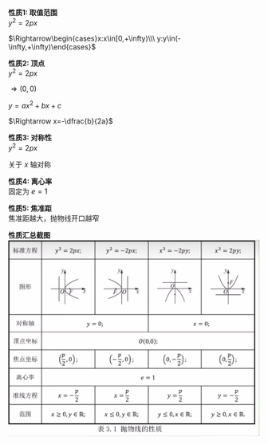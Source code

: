 **性质1: 取值范围**  
$y^2=2px$  
  
$\Rightarrow\begin{cases}x:x\in[0,+\infty)\\\ y:y\in(-\infty,+\infty)\end{cases}$  
  
**性质2: 顶点**  
$y^2=2px$  
  
$\Rightarrow(0,0)$  
  
$y=ax^2+bx+c$  
  
$\Rightarrow x=-\dfrac{b}{2a}$  
  
**性质3: 对称性**  
$y^2=2px$  
  
关于 $x$ 轴对称  
  
**性质4: 离心率**  
固定为 $e=1$  
  
**性质5: 焦准距**  
焦准距越大，抛物线开口越窄  
  
**性质汇总截图**  
![抛物线的性质.png](../../../098%20resources/抛物线的性质.png)  
